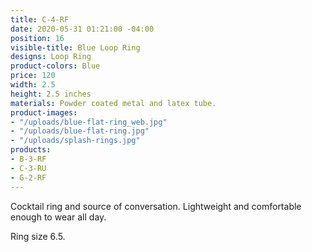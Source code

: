 ```yaml
---
title: C-4-RF
date: 2020-05-31 01:21:00 -04:00
position: 16
visible-title: Blue Loop Ring
designs: Loop Ring
product-colors: Blue
price: 120
width: 2.5
height: 2.5 inches
materials: Powder coated metal and latex tube.
product-images:
- "/uploads/blue-flat-ring_web.jpg"
- "/uploads/blue-flat-ring.jpg"
- "/uploads/splash-rings.jpg"
products:
- B-3-RF
- C-3-RU
- G-2-RF
---
```


Cocktail ring and source of conversation. Lightweight and comfortable enough to wear all day.

Ring size 6.5.
